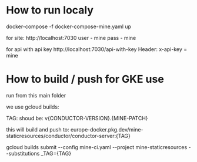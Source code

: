 
# How to run localy 

docker-compose -f docker-compose-mine.yaml up

for site:
http://localhost:7030
user - mine
pass - mine

for api with api key
http://localhost:7030/api-with-key
Header: x-api-key = mine

# How to build / push for GKE use
run from this main folder

we use gcloud builds:

TAG: shoud be: v{CONDUCTOR-VERSION}.{MINE-PATCH}

this will build and push to: europe-docker.pkg.dev/mine-staticresources/conductor/conductor-server:{TAG}

gcloud builds submit --config mine-ci.yaml --project mine-staticresources --substitutions _TAG={TAG}